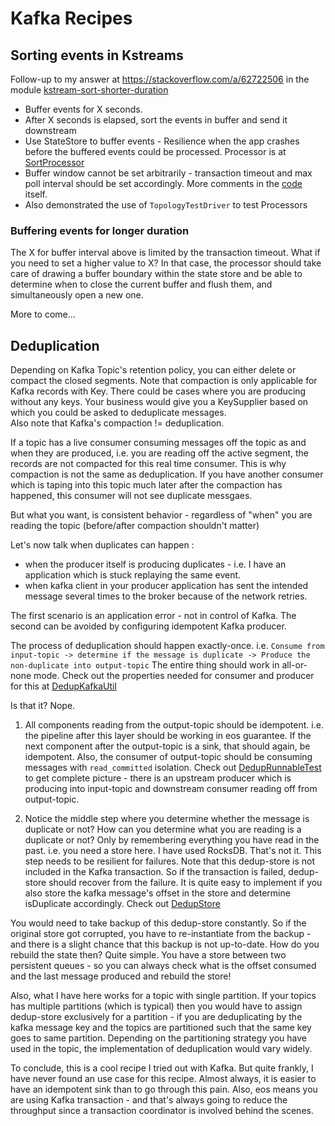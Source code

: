 # Kafka Recipes

## Sorting events in Kstreams

Follow-up to my answer at https://stackoverflow.com/a/62722506 in the module [kstream-sort-shorter-duration](/kstream-sort-shorter-duration) 

* Buffer events for X seconds.
* After X seconds is elapsed, sort the events in buffer and send it downstream
* Use StateStore to buffer events - Resilience when the app crashes before the buffered events could be processed. Processor is at [SortProcessor](kstream-sort-shorter-duration/src/main/java/com/foo/SortProcessor.java)
* Buffer window cannot be set arbitrarily - transaction timeout and max poll interval should be set accordingly. More comments in the [code](kstream-sort-shorter-duration/src/main/java/com/foo/App.java) itself.
* Also demonstrated the use of `TopologyTestDriver` to test Processors

### Buffering events for longer duration

The X for buffer interval above is limited by the transaction timeout. 
What if you need to set a higher value to X? 
In that case, the processor should take care of drawing a buffer boundary within the state store and be able to determine when to close the current buffer and flush them,
 and simultaneously open a new one.

More to come...


## Deduplication 

Depending on Kafka Topic's retention policy, you can either delete or compact the closed segments. 
Note that compaction is only applicable for Kafka records with Key. 
There could be cases where you are producing without any keys. 
Your business would give you a KeySupplier based on which you could be asked to deduplicate messages.  
Also note that Kafka's compaction != deduplication.

If a topic has a live consumer consuming messages off the topic as and when they are produced, i.e. you are reading off the active segment, the records are not compacted for this real time consumer. 
This is why compaction is not the same as deduplication. If you have another consumer which is taping into this topic much later after the compaction has happened, this consumer will not see duplicate messgaes. 

But what you want, is consistent behavior - regardless of "when" you are reading the topic (before/after compaction shouldn't matter) 

Let's now talk when duplicates can happen :
- when the producer itself is producing duplicates - i.e. I have an application which is stuck replaying the same event. 
- when kafka client in your producer application has sent the intended message several times to the broker because of the network retries. 

The first scenario is an application error - not in control of Kafka. The second can be avoided by configuring idempotent Kafka producer.

The process of deduplication should happen exactly-once. i.e.
`Consume from input-topic -> determine if the message is duplicate -> Produce the non-duplicate into output-topic` 
The entire thing should work in all-or-none mode. Check out the properties needed for consumer and producer for this at [DedupKafkaUtil](dedup/src/main/java/com/foo/dedup/DedupKafkaUtil.java)

Is that it? Nope.
1. All components reading from the output-topic should be idempotent. i.e. the pipeline after this layer should be working in eos guarantee. 
If the next component after the output-topic is a sink, that should again, be idempotent. 
Also, the consumer of output-topic should be consuming messages with `read_committed` isolation. 
Check out [DedupRunnableTest](dedup/src/test/java/com/foo/dedup/DedupRunnableTest.java) to get complete picture - there is an upstream producer which is producing into input-topic and downstream consumer reading off from output-topic.  

1. Notice the middle step where you determine whether the message is duplicate or not? 
How can you determine what you are reading is a duplicate or not? Only by remembering everything you have read in the past. i.e. you need a store here. I have used RocksDB.
That's not it. This step needs to be resilient for failures. Note that this dedup-store is not included in the Kafka transaction. 
So if the transaction is failed, dedup-store should recover from the failure. 
It is quite easy to implement if you also store the kafka message's offset in the store and determine isDuplicate accordingly. Check out [DedupStore](dedup/src/main/java/com/foo/dedup/DedupStore.java) 
 
You would need to take backup of this dedup-store constantly. So if the original store got corrupted, you have to re-instantiate from the backup - and there is a slight chance that this backup is not up-to-date. How do you rebuild the state then?
Quite simple. You have a store between two persistent queues - so you can always check what is the offset consumed and the last message produced and rebuild the store!

Also, what I have here works for a topic with single partition. If your topics has multiple partitions (which is typical) then you would have to assign dedup-store 
exclusively for a partition - if you are deduplicating by the kafka message key and the topics are partitioned such that the same key goes to same partition. 
Depending on the partitioning strategy you have used in the topic, the implementation of deduplication would vary widely.

To conclude, this is a cool recipe I tried out with Kafka. But quite frankly, I have never found an use case for this recipe. Almost always, it is easier to have an idempotent sink than to go through this pain. Also, eos means you are using Kafka transaction - 
and that's always going to reduce the throughput since a transaction coordinator is involved behind the scenes.     